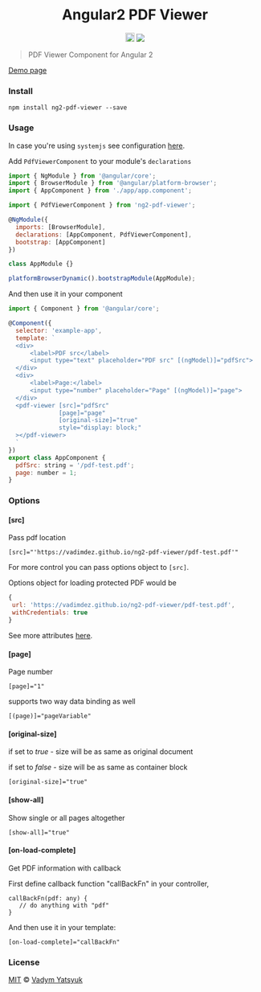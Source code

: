 <h1 align="center">Angular2 PDF Viewer</h1>
<p align="center">
  <a href="https://badge.fury.io/js/ng2-pdf-viewer"><img src="https://badge.fury.io/js/ng2-pdf-viewer.svg" alt="npm version" height="18"></a>
  <a href="https://david-dm.org/vadimdez/ng2-pdf-viewer" title="dependencies status"><img src="https://david-dm.org/vadimdez/ng2-pdf-viewer/status.svg"/></a>
</p>

> PDF Viewer Component for Angular 2

[Demo page](https://vadimdez.github.io/ng2-pdf-viewer/)

### Install

```
npm install ng2-pdf-viewer --save
```

### Usage

In case you're using ```systemjs``` see configuration [here](https://github.com/VadimDez/ng2-pdf-viewer/blob/master/SYSTEMJS.md).

Add ```PdfViewerComponent``` to your module's ```declarations```

```js
import { NgModule } from '@angular/core';
import { BrowserModule } from '@angular/platform-browser';
import { AppComponent } from './app/app.component';

import { PdfViewerComponent } from 'ng2-pdf-viewer';

@NgModule({
  imports: [BrowserModule],
  declarations: [AppComponent, PdfViewerComponent],
  bootstrap: [AppComponent]
})

class AppModule {}

platformBrowserDynamic().bootstrapModule(AppModule);
```

And then use it in your component

```js
import { Component } from '@angular/core';

@Component({
  selector: 'example-app',
  template: `
  <div>
      <label>PDF src</label>
      <input type="text" placeholder="PDF src" [(ngModel)]="pdfSrc">
  </div>
  <div>
      <label>Page:</label>
      <input type="number" placeholder="Page" [(ngModel)]="page">
  </div>
  <pdf-viewer [src]="pdfSrc" 
              [page]="page" 
              [original-size]="true" 
              style="display: block;"
  ></pdf-viewer>
  `
})
export class AppComponent {
  pdfSrc: string = '/pdf-test.pdf';
  page: number = 1;
}
```

### Options

#### [src]

Pass pdf location
 
```
[src]="'https://vadimdez.github.io/ng2-pdf-viewer/pdf-test.pdf'"
```

For more control you can pass options object to ```[src]```.

Options object for loading protected PDF would be
 
 ```js
 {
  url: 'https://vadimdez.github.io/ng2-pdf-viewer/pdf-test.pdf',
  withCredentials: true
 }
 ```
 
 See more attributes [here](https://github.com/mozilla/pdf.js/blob/master/src/display/api.js#L79-L103).


#### [page]
Page number

```
[page]="1"
```
supports two way data binding as well
```
[(page)]="pageVariable"
```

#### [original-size]

if set to *true* - size will be as same as original document

if set to *false* - size will be as same as container block

```
[original-size]="true"
```

#### [show-all]

Show single or all pages altogether

```
[show-all]="true"
```

#### [on-load-complete]

Get PDF information with callback

First define callback function "callBackFn" in your controller,
```
callBackFn(pdf: any) {
   // do anything with "pdf"
}
```

And then use it in your template:
``` 
[on-load-complete]="callBackFn"
```

### License

[MIT](https://tldrlegal.com/license/mit-license) © [Vadym Yatsyuk](https://github.com/vadimdez)
